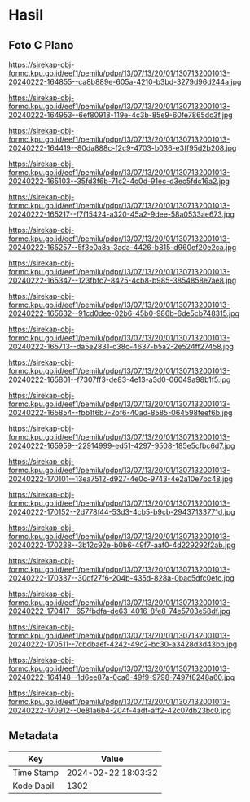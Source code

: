# Hasil

## Foto C Plano

https://sirekap-obj-formc.kpu.go.id/eef1/pemilu/pdpr/13/07/13/20/01/1307132001013-20240222-164855--ca8b889e-605a-4210-b3bd-3279d96d244a.jpg

https://sirekap-obj-formc.kpu.go.id/eef1/pemilu/pdpr/13/07/13/20/01/1307132001013-20240222-164953--6ef80918-119e-4c3b-85e9-60fe7865dc3f.jpg

https://sirekap-obj-formc.kpu.go.id/eef1/pemilu/pdpr/13/07/13/20/01/1307132001013-20240222-164419--80da888c-f2c9-4703-b036-e3ff95d2b208.jpg

https://sirekap-obj-formc.kpu.go.id/eef1/pemilu/pdpr/13/07/13/20/01/1307132001013-20240222-165103--35fd3f6b-71c2-4c0d-91ec-d3ec5fdc16a2.jpg

https://sirekap-obj-formc.kpu.go.id/eef1/pemilu/pdpr/13/07/13/20/01/1307132001013-20240222-165217--f7f15424-a320-45a2-9dee-58a0533ae673.jpg

https://sirekap-obj-formc.kpu.go.id/eef1/pemilu/pdpr/13/07/13/20/01/1307132001013-20240222-165257--5f3e0a8a-3ada-4426-b815-d960ef20e2ca.jpg

https://sirekap-obj-formc.kpu.go.id/eef1/pemilu/pdpr/13/07/13/20/01/1307132001013-20240222-165347--123fbfc7-8425-4cb8-b985-3854858e7ae8.jpg

https://sirekap-obj-formc.kpu.go.id/eef1/pemilu/pdpr/13/07/13/20/01/1307132001013-20240222-165632--91cd0dee-02b6-45b0-986b-6de5cb748315.jpg

https://sirekap-obj-formc.kpu.go.id/eef1/pemilu/pdpr/13/07/13/20/01/1307132001013-20240222-165713--da5e2831-c38c-4637-b5a2-2e524ff27458.jpg

https://sirekap-obj-formc.kpu.go.id/eef1/pemilu/pdpr/13/07/13/20/01/1307132001013-20240222-165801--f7307ff3-de83-4e13-a3d0-06049a98b1f5.jpg

https://sirekap-obj-formc.kpu.go.id/eef1/pemilu/pdpr/13/07/13/20/01/1307132001013-20240222-165854--fbb1f6b7-2bf6-40ad-8585-064598feef6b.jpg

https://sirekap-obj-formc.kpu.go.id/eef1/pemilu/pdpr/13/07/13/20/01/1307132001013-20240222-165959--22914999-ed51-4297-9508-185e5cfbc6d7.jpg

https://sirekap-obj-formc.kpu.go.id/eef1/pemilu/pdpr/13/07/13/20/01/1307132001013-20240222-170101--13ea7512-d927-4e0c-9743-4e2a10e7bc48.jpg

https://sirekap-obj-formc.kpu.go.id/eef1/pemilu/pdpr/13/07/13/20/01/1307132001013-20240222-170152--2d778f44-53d3-4cb5-b9cb-29437133771d.jpg

https://sirekap-obj-formc.kpu.go.id/eef1/pemilu/pdpr/13/07/13/20/01/1307132001013-20240222-170238--3b12c92e-b0b6-49f7-aaf0-4d229292f2ab.jpg

https://sirekap-obj-formc.kpu.go.id/eef1/pemilu/pdpr/13/07/13/20/01/1307132001013-20240222-170337--30df27f6-204b-435d-828a-0bac5dfc0efc.jpg

https://sirekap-obj-formc.kpu.go.id/eef1/pemilu/pdpr/13/07/13/20/01/1307132001013-20240222-170417--657fbdfa-de63-4016-8fe8-74e5703e58df.jpg

https://sirekap-obj-formc.kpu.go.id/eef1/pemilu/pdpr/13/07/13/20/01/1307132001013-20240222-170511--7cbdbaef-4242-49c2-bc30-a3428d3d43bb.jpg

https://sirekap-obj-formc.kpu.go.id/eef1/pemilu/pdpr/13/07/13/20/01/1307132001013-20240222-164148--1d6ee87a-0ca6-49f9-9798-7497f8248a60.jpg

https://sirekap-obj-formc.kpu.go.id/eef1/pemilu/pdpr/13/07/13/20/01/1307132001013-20240222-170912--0e81a6b4-204f-4adf-aff2-42c07db23bc0.jpg


## Metadata

| Key        | Value               |
| ---------- | ------------------- |
| Time Stamp | 2024-02-22 18:03:32 |
| Kode Dapil | 1302                |



